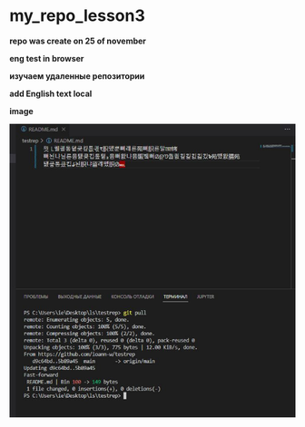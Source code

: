 # my_repo_lesson3

**repo was create on 25 of november**

**eng test in browser**

**изучаем удаленные репозитории**

**add English text local**

**image**


![что то на фото](1.JPG)